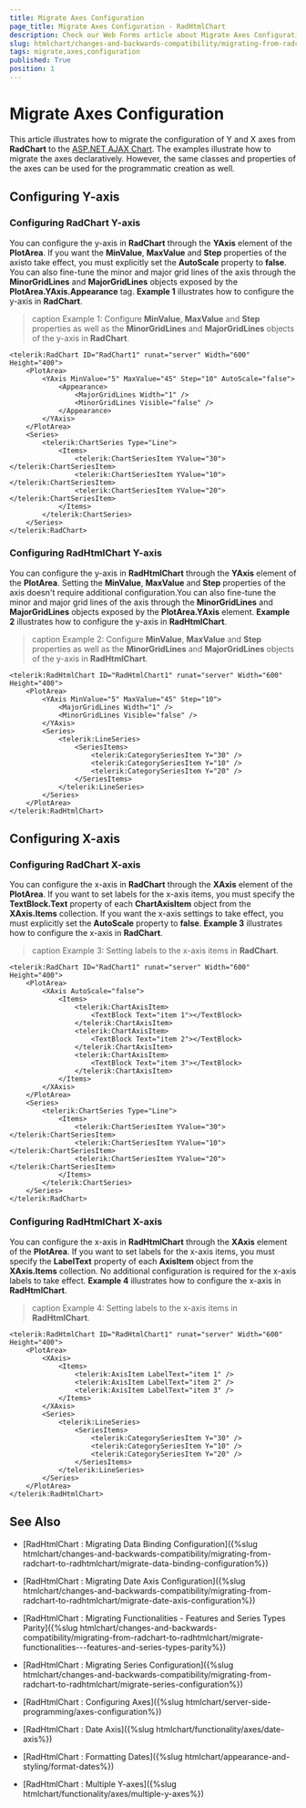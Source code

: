 ```yaml
---
title: Migrate Axes Configuration
page_title: Migrate Axes Configuration - RadHtmlChart
description: Check our Web Forms article about Migrate Axes Configuration.
slug: htmlchart/changes-and-backwards-compatibility/migrating-from-radchart-to-radhtmlchart/migrate-axes-configuration
tags: migrate,axes,configuration
published: True
position: 1
---
```


# Migrate Axes Configuration

This article illustrates how to migrate the configuration of Y and X axes from **RadChart** to the [ASP.NET AJAX Chart](https://www.telerik.com/products/aspnet-ajax/html-chart.aspx). The examples illustrate how to migrate the axes declaratively. However, the same classes and properties of the axes can be used for the programmatic creation as well.

## Configuring Y-axis

### Configuring RadChart Y-axis

You can configure the y-axis in **RadChart** through the **YAxis** element of the **PlotArea**. If you want the **MinValue**, **MaxValue** and **Step** properties of the axisto take effect, you must explicitly set the **AutoScale** property to **false**. You can also fine-tune the minor and major grid lines of the axis through the **MinorGridLines** and **MajorGridLines** objects exposed by the **PlotArea.YAxis.Appearance** tag. **Example 1** illustrates how to configure the y-axis in **RadChart**.

>caption Example 1: Configure **MinValue**, **MaxValue** and **Step** properties as well as the **MinorGridLines** and **MajorGridLines** objects of the y-axis in **RadChart**.

````ASP.NET
<telerik:RadChart ID="RadChart1" runat="server" Width="600" Height="400">
	<PlotArea>
		<YAxis MinValue="5" MaxValue="45" Step="10" AutoScale="false">
			<Appearance>
				<MajorGridLines Width="1" />
				<MinorGridLines Visible="false" />
			</Appearance>
		</YAxis>
	</PlotArea>
	<Series>
		<telerik:ChartSeries Type="Line">
			<Items>
				<telerik:ChartSeriesItem YValue="30"></telerik:ChartSeriesItem>
				<telerik:ChartSeriesItem YValue="10"></telerik:ChartSeriesItem>
				<telerik:ChartSeriesItem YValue="20"></telerik:ChartSeriesItem>
			</Items>
		</telerik:ChartSeries>
	</Series>
</telerik:RadChart>
````

### Configuring RadHtmlChart Y-axis

You can configure the y-axis in **RadHtmlChart** through the **YAxis** element of the **PlotArea**. Setting the **MinValue**, **MaxValue** and **Step** properties of the axis doesn't require additional configuration.You can also fine-tune the minor and major grid lines of the axis through the **MinorGridLines** and **MajorGridLines** objects exposed by the **PlotArea.YAxis** element. **Example 2** illustrates how to configure the y-axis in **RadHtmlChart**.

>caption Example 2: Configure **MinValue**, **MaxValue** and **Step** properties as well as the **MinorGridLines** and **MajorGridLines** objects of the y-axis in **RadHtmlChart**.

````ASP.NET
<telerik:RadHtmlChart ID="RadHtmlChart1" runat="server" Width="600" Height="400">
	<PlotArea>
		<YAxis MinValue="5" MaxValue="45" Step="10">
			<MajorGridLines Width="1" />
			<MinorGridLines Visible="false" />
		</YAxis>
		<Series>
			<telerik:LineSeries>
				<SeriesItems>
					<telerik:CategorySeriesItem Y="30" />
					<telerik:CategorySeriesItem Y="10" />
					<telerik:CategorySeriesItem Y="20" />
				</SeriesItems>
			</telerik:LineSeries>
		</Series>
	</PlotArea>
</telerik:RadHtmlChart>
````

## Configuring X-axis

### Configuring RadChart X-axis

You can configure the x-axis in **RadChart** through the **XAxis** element of the **PlotArea**. If you want to set labels for the x-axis items, you must specify the **TextBlock.Text** property of each **ChartAxisItem** object from the **XAxis.Items** collection. If you want the x-axis settings to take effect, you must explicitly set the **AutoScale** property to **false**. **Example 3** illustrates how to configure the x-axis in **RadChart**.

>caption Example 3: Setting labels to the x-axis items in **RadChart**.

````ASP.NET
<telerik:RadChart ID="RadChart1" runat="server" Width="600" Height="400">
	<PlotArea>
		<XAxis AutoScale="false">
			<Items>
				<telerik:ChartAxisItem>
					<TextBlock Text="item 1"></TextBlock>
				</telerik:ChartAxisItem>
				<telerik:ChartAxisItem>
					<TextBlock Text="item 2"></TextBlock>
				</telerik:ChartAxisItem>
				<telerik:ChartAxisItem>
					<TextBlock Text="item 3"></TextBlock>
				</telerik:ChartAxisItem>
			</Items>
		</XAxis>
	</PlotArea>
	<Series>
		<telerik:ChartSeries Type="Line">
			<Items>
				<telerik:ChartSeriesItem YValue="30"></telerik:ChartSeriesItem>
				<telerik:ChartSeriesItem YValue="10"></telerik:ChartSeriesItem>
				<telerik:ChartSeriesItem YValue="20"></telerik:ChartSeriesItem>
			</Items>
		</telerik:ChartSeries>
	</Series>
</telerik:RadChart>
````

### Configuring RadHtmlChart X-axis

You can configure the x-axis in **RadHtmlChart** through the **XAxis** element of the **PlotArea**. If you want to set labels for the x-axis items, you must specify the **LabelText** property of each **AxisItem** object from the **XAxis.Items** collection. No additional configuration is required for the x-axis labels to take effect. **Example 4** illustrates how to configure the x-axis in **RadHtmlChart**.

>caption Example 4: Setting labels to the x-axis items in **RadHtmlChart**.

````ASP.NET
<telerik:RadHtmlChart ID="RadHtmlChart1" runat="server" Width="600" Height="400">
	<PlotArea>
		<XAxis>
			<Items>
				<telerik:AxisItem LabelText="item 1" />
				<telerik:AxisItem LabelText="item 2" />
				<telerik:AxisItem LabelText="item 3" />
			</Items>
		</XAxis>
		<Series>
			<telerik:LineSeries>
				<SeriesItems>
					<telerik:CategorySeriesItem Y="30" />
					<telerik:CategorySeriesItem Y="10" />
					<telerik:CategorySeriesItem Y="20" />
				</SeriesItems>
			</telerik:LineSeries>
		</Series>
	</PlotArea>
</telerik:RadHtmlChart>
````

## See Also

 * [RadHtmlChart : Migrating Data Binding Configuration]({%slug htmlchart/changes-and-backwards-compatibility/migrating-from-radchart-to-radhtmlchart/migrate-data-binding-configuration%})

 * [RadHtmlChart : Migrating Date Axis Configuration]({%slug htmlchart/changes-and-backwards-compatibility/migrating-from-radchart-to-radhtmlchart/migrate-date-axis-configuration%})

 * [RadHtmlChart : Migrating Functionalities - Features and Series Types Parity]({%slug htmlchart/changes-and-backwards-compatibility/migrating-from-radchart-to-radhtmlchart/migrate-functionalities---features-and-series-types-parity%})

 * [RadHtmlChart : Migrating Series Configuration]({%slug htmlchart/changes-and-backwards-compatibility/migrating-from-radchart-to-radhtmlchart/migrate-series-configuration%})

 * [RadHtmlChart : Configuring Axes]({%slug htmlchart/server-side-programming/axes-configuration%})

 * [RadHtmlChart : Date Axis]({%slug htmlchart/functionality/axes/date-axis%})

 * [RadHtmlChart : Formatting Dates]({%slug htmlchart/appearance-and-styling/format-dates%})

 * [RadHtmlChart : Multiple Y-axes]({%slug htmlchart/functionality/axes/multiple-y-axes%})
